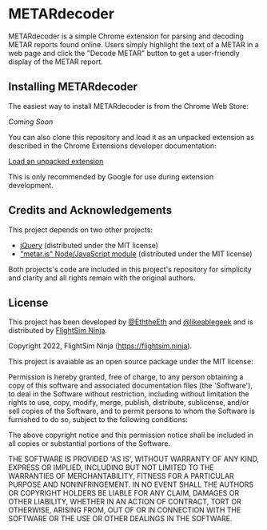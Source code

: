 # METARdecoder

METARdecoder is a simple Chrome extension for parsing and decoding METAR reports found online. Users simply highlight the text of a METAR in a web page and click the "Decode METAR" button to get a user-friendly display of the METAR report.

## Installing METARdecoder

The easiest way to install METARdecoder is from the Chrome Web Store:

*Coming Soon*

You can also clone this repository and load it as an unpacked extension as described in the Chrome Extensions developer documentation:

[Load an unpacked extension](https://developer.chrome.com/docs/extensions/mv3/getstarted/#unpacked)

This is only recommended by Google for use during extension development.

## Credits and Acknowledgements

This project depends on two other projects:

* [jQuery](https://jquery.com/) (distributed under the MIT license)
* ["metar.js" Node/JavaScript module](https://github.com/skydivejkl/metar.js) (distributed under the MIT license)

Both projects's code are included in this project's repository for simplicity and clarity and all rights remain with the original authors.

## License

This project has been developed by [@EththeEth](https://github.com/EththeEth) and [@likeablegeek](https://likeablegeek.com) and is distributed by [FlightSim Ninja](https://flightsim.ninja).

Copyright 2022, FlightSim Ninja (https://flightsim.ninja).

This project is avaiable as an open source package under the MIT license:

Permission is hereby granted, free of charge, to any person obtaining
a copy of this software and associated documentation files (the
'Software'), to deal in the Software without restriction, including
without limitation the rights to use, copy, modify, merge, publish,
distribute, sublicense, and/or sell copies of the Software, and to
permit persons to whom the Software is furnished to do so, subject to
the following conditions:

The above copyright notice and this permission notice shall be
included in all copies or substantial portions of the Software.

THE SOFTWARE IS PROVIDED 'AS IS', WITHOUT WARRANTY OF ANY KIND,
EXPRESS OR IMPLIED, INCLUDING BUT NOT LIMITED TO THE WARRANTIES OF
MERCHANTABILITY, FITNESS FOR A PARTICULAR PURPOSE AND NONINFRINGEMENT.
IN NO EVENT SHALL THE AUTHORS OR COPYRIGHT HOLDERS BE LIABLE FOR ANY
CLAIM, DAMAGES OR OTHER LIABILITY, WHETHER IN AN ACTION OF CONTRACT,
TORT OR OTHERWISE, ARISING FROM, OUT OF OR IN CONNECTION WITH THE
SOFTWARE OR THE USE OR OTHER DEALINGS IN THE SOFTWARE.
